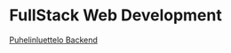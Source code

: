 # FullStack Web Development

[Puhelinluettelo Backend](https://puhelinluettelo-backend-4mxl.onrender.com/api/persons)
